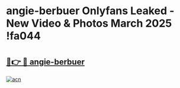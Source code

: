 # angie-berbuer Onlyfans Leaked - New Video & Photos March 2025 !fa044

# <h2><a href="https://c05jgz.iuczelnia.edu.pl?title=angie-berbuer&ref=fa044">🔗👉 🔴 angie-berbuer</a></h2>

[![acn](https://github.com/user-attachments/assets/0f9c940e-d8b0-45ae-aac7-cd30a18b3e1c)](https://c05jgz.iuczelnia.edu.pl?title=angie-berbuer&ref=fa044)

